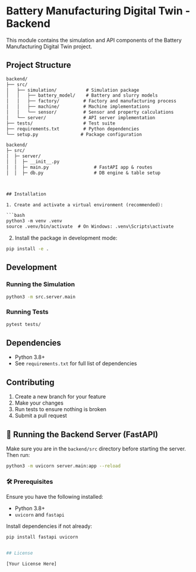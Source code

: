 # Battery Manufacturing Digital Twin - Backend

This module contains the simulation and API components of the Battery Manufacturing Digital Twin project.

## Project Structure

```txt
backend/
├── src/
│   ├── simulation/           # Simulation package
│   │   ├── battery_model/    # Battery and slurry models
│   │   ├── factory/         # Factory and manufacturing process
│   │   ├── machine/         # Machine implementations
│   │   └── sensor/          # Sensor and property calculations
│   └── server/              # API server implementation
├── tests/                   # Test suite
├── requirements.txt         # Python dependencies
└── setup.py                # Package configuration
```
```txt
backend/
├─ src/
│  ├─ server/
│  │  ├─ __init__.py
│  │  ├─ main.py                 # FastAPI app & routes
│  │  ├─ db.py                   # DB engine & table setup



## Installation

1. Create and activate a virtual environment (recommended):

```bash
python3 -m venv .venv
source .venv/bin/activate  # On Windows: .venv\Scripts\activate
```

2. Install the package in development mode:

```bash
pip install -e .
```

## Development

### Running the Simulation

```bash
python3 -m src.server.main
```

### Running Tests

```bash
pytest tests/
```

## Dependencies

- Python 3.8+
- See `requirements.txt` for full list of dependencies

## Contributing

1. Create a new branch for your feature
2. Make your changes
3. Run tests to ensure nothing is broken
4. Submit a pull request

## 🚀 Running the Backend Server (FastAPI)

Make sure you are in the `backend/src` directory before starting the server.
Then run:

```bash
python3 -m uvicorn server.main:app --reload
```

### 🛠️ Prerequisites

Ensure you have the following installed:

- Python 3.8+
- `uvicorn` and `fastapi`

Install dependencies if not already:

```bash
pip install fastapi uvicorn


## License

[Your License Here]
```
